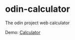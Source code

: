 # odin-calculator
The odin project web calculator

Demo: [Calculator](https://birchbeak.github.io/odin-calculator/)